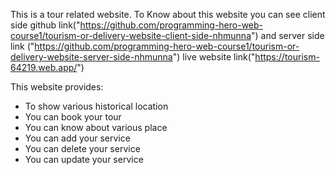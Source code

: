 This is a tour related website.
To Know about this website you can see client side github link("https://github.com/programming-hero-web-course1/tourism-or-delivery-website-client-side-nhmunna")
and server side link ("https://github.com/programming-hero-web-course1/tourism-or-delivery-website-server-side-nhmunna")
live website link("https://tourism-64219.web.app/")

This website provides:
* To show various historical location
* You can book your tour
* You can know about various place
* You can add your service
* You can delete your service
* You can update your service